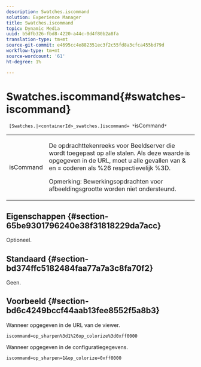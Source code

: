 ```yaml
---
description: Swatches.iscommand
solution: Experience Manager
title: Swatches.iscommand
topic: Dynamic Media
uuid: b5dfb326-fbd8-4220-a44c-0d4f80b2a8fa
translation-type: tm+mt
source-git-commit: e4695cc4e882351ec3f2c55fd8a3cfca455bd79d
workflow-type: tm+mt
source-wordcount: '61'
ht-degree: 1%

---
```



# Swatches.iscommand{#swatches-iscommand}

` [Swatches.|<containerId>_swatches.]iscommand= *`isCommand`*`

<table id="table_43A84C1044574A6FAB8CE67D71AAD5EC"> 
 <tbody> 
  <tr> 
   <td colname="col1"> <p> <span class="codeph"> <span class="varname"> isCommand</span> </span> </p> </td> 
   <td colname="col2"> <p> De opdrachttekenreeks voor Beeldserver die wordt toegepast op alle stalen. Als deze waarde is opgegeven in de URL, moet u alle gevallen van <span class="codeph"> &amp;</span> en <span class="codeph"> =</span> coderen als <span class="codeph"> %26</span> respectievelijk <span class="codeph"> %3D</span>. </p> <p> <p>Opmerking:  Bewerkingsopdrachten voor afbeeldingsgrootte worden niet ondersteund. </p> </p> </td> 
  </tr> 
 </tbody> 
</table>

## Eigenschappen {#section-65be9301796240e38f31818229da7acc}

Optioneel.

## Standaard {#section-bd374ffc5182484faa77a7a3c8fa70f2}

Geen.

## Voorbeeld {#section-bd6c4249bccf44aab13fee8552f5a8b3}

Wanneer opgegeven in de URL van de viewer.

`iscommand=op_sharpen%3d1%26op_colorize%3d0xff0000`

Wanneer opgegeven in de configuratiegegevens.

`iscommand=op_sharpen=1&op_colorize=0xff0000`

